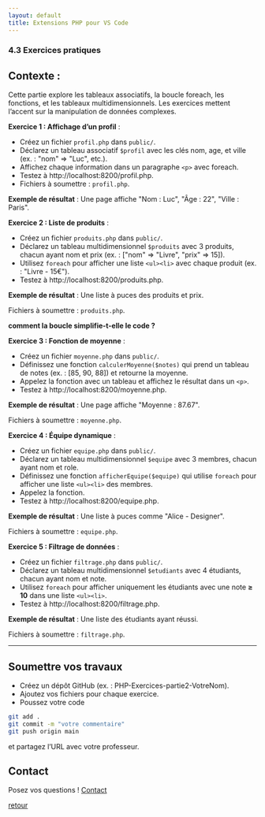 ```yaml
---
layout: default
title: Extensions PHP pour VS Code
---
```


### 4.3 Exercices pratiques


## Contexte : 
Cette partie explore les tableaux associatifs, la boucle foreach, les fonctions, et les tableaux multidimensionnels. Les exercices mettent l’accent sur la manipulation de données complexes.

**Exercice 1 : Affichage d’un profil** :
- Créez un fichier `profil.php` dans `public/`. 
- Déclarez un tableau associatif `$profil` avec les clés nom, age, et ville (ex. : "nom" => "Luc", etc.). 
- Affichez chaque information dans un paragraphe `<p>` avec foreach.
- Testez à http://localhost:8200/profil.php.
- Fichiers à soumettre : `profil.php`.

**Exemple de résultat** : Une page affiche "Nom : Luc", "Âge : 22", "Ville : Paris".

**Exercice 2 : Liste de produits** :
- Créez un fichier `produits.php` dans `public/`. 
- Déclarez un tableau multidimensionnel `$produits` avec 3 produits, chacun ayant nom et prix (ex. : ["nom" => "Livre", "prix" => 15]). 
- Utilisez `foreach` pour afficher une liste `<ul><li>` avec chaque produit (ex. : "Livre - 15€").
- Testez à http://localhost:8200/produits.php.

**Exemple de résultat** : Une liste à puces des produits et prix.

Fichiers à soumettre : `produits.php`.

**comment la boucle simplifie-t-elle le code ?**

**Exercice 3 : Fonction de moyenne** :
- Créez un fichier `moyenne.php` dans `public/`. 
- Définissez une fonction `calculerMoyenne($notes)` qui prend un tableau de notes (ex. : [85, 90, 88]) et retourne la moyenne. 
- Appelez la fonction avec un tableau et affichez le résultat dans un `<p>`.
- Testez à http://localhost:8200/moyenne.php.

**Exemple de résultat** : Une page affiche "Moyenne : 87.67".

Fichiers à soumettre : `moyenne.php`.

**Exercice 4 : Équipe dynamique** :
- Créez un fichier `equipe.php` dans `public/`. 
- Déclarez un tableau multidimensionnel `$equipe` avec 3 membres, chacun ayant nom et role. 
- Définissez une fonction `afficherEquipe($equipe)` qui utilise `foreach` pour afficher une liste `<ul><li>` des membres. 
- Appelez la fonction.
- Testez à http://localhost:8200/equipe.php.

**Exemple de résultat** : Une liste à puces comme "Alice - Designer".

Fichiers à soumettre : `equipe.php`.

**Exercice 5 : Filtrage de données** :
- Créez un fichier `filtrage.php` dans `public/`. 
- Déclarez un tableau multidimensionnel `$etudiants` avec 4 étudiants, chacun ayant nom et note. 
- Utilisez `foreach` pour afficher uniquement les étudiants avec une note **≥ 10** dans une liste `<ul><li>`.
- Testez à http://localhost:8200/filtrage.php.

**Exemple de résultat** : Une liste des étudiants ayant réussi.

Fichiers à soumettre : `filtrage.php`.

---

## Soumettre vos travaux

- Créez un dépôt GitHub (ex. : PHP-Exercices-partie2-VotreNom). 
- Ajoutez vos fichiers pour chaque exercice. 
- Poussez votre code 

```bash
git add .
git commit -m "votre commentaire"
git push origin main
```

et partagez l’URL avec votre professeur. 

## Contact

Posez vos questions ! [Contact](../../contact.md)


[retour](../../php.md)
